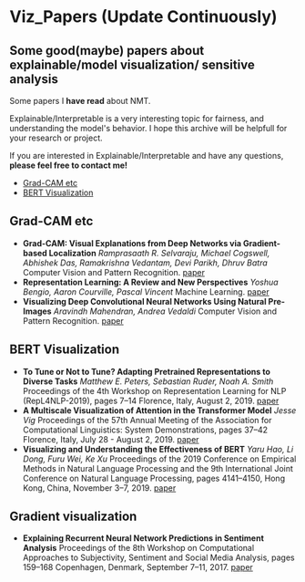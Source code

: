 # Viz_Papers (Update Continuously)

## Some good(maybe) papers about explainable/model visualization/ sensitive analysis

Some papers I **have read** about NMT.

Explainable/Interpretable is a very interesting topic for fairness, and understanding the model's behavior.
I hope this archive will be helpfull for your research or project.

If you are interested in Explainable/Interpretable and have any questions, **please feel free to contact me!**

* [Grad-CAM etc](#Grad-CAM)
* [BERT Visualization](#BERT-Viz)

<h2 id="Grad-CAM">Grad-CAM etc</h2>

* **Grad-CAM: Visual Explanations from Deep Networks via Gradient-based Localization**
*Ramprasaath R. Selvaraju, Michael Cogswell, Abhishek Das, Ramakrishna Vedantam, Devi Parikh, Dhruv Batra*
Computer Vision and Pattern Recognition.
[paper](https://arxiv.org/abs/1610.02391)
* **Representation Learning: A Review and New Perspectives**
*Yoshua Bengio, Aaron Courville, Pascal Vincent*
Machine Learning.
[paper](https://arxiv.org/abs/1206.5538)
* **Visualizing Deep Convolutional Neural Networks Using Natural Pre-Images**
*Aravindh Mahendran, Andrea Vedaldi*
Computer Vision and Pattern Recognition.
[paper](https://arxiv.org/abs/1512.02017)

<h2 id="BERT-Viz">BERT Visualization</h2>

* **To Tune or Not to Tune? Adapting Pretrained Representations to Diverse Tasks**
*Matthew E. Peters, Sebastian Ruder, Noah A. Smith*
Proceedings of the 4th Workshop on Representation Learning for NLP (RepL4NLP-2019), pages 7–14 Florence, Italy, August 2, 2019.
[paper](https://www.aclweb.org/anthology/W19-4302.pdf)
* **A Multiscale Visualization of Attention in the Transformer Model**
*Jesse Vig*
Proceedings of the 57th Annual Meeting of the Association for Computational Linguistics: System Demonstrations, pages 37–42 Florence, Italy, July 28 - August 2, 2019.
[paper](https://www.aclweb.org/anthology/P19-3007.pdf)
* **Visualizing and Understanding the Effectiveness of BERT**
*Yaru Hao, Li Dong, Furu Wei, Ke Xu*
Proceedings of the 2019 Conference on Empirical Methods in Natural Language Processing and the 9th International Joint Conference on Natural Language Processing, pages 4141–4150, Hong Kong, China, November 3–7, 2019.
[paper](https://www.aclweb.org/anthology/D19-1424.pdf)

<h2 id="Grad-viz">Gradient visualization</h2>

* **Explaining Recurrent Neural Network Predictions in Sentiment Analysis**
Proceedings of the 8th Workshop on Computational Approaches to Subjectivity, Sentiment and Social Media Analysis, pages 159–168 Copenhagen, Denmark, September 7–11, 2017.
[paper](https://www.aclweb.org/anthology/W17-5221.pdf)
